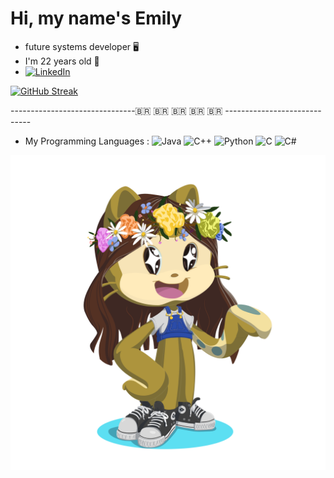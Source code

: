 
# Hi, my name's Emily 
- future systems developer 🖥️
- I'm 22 years old 🎂
- [![LinkedIn](https://img.shields.io/badge/LinkedIn-000?style=for-the-badge&logo=linkedin&logoColor=0E76A8)](https://www.linkedin.com/in/emily-gulhak-a79945180/)

[![GitHub Streak](https://streak-stats.demolab.com/?user=Emilygulhak&theme=bear&background=000&border=30A3DC&dates=FFF)](https://git.io/streak-stats)

-------------------------------🇧🇷 🇧🇷 🇧🇷 🇧🇷 🇧🇷 󠁢󠁲󠁳-----------------------------
- My Programming Languages :
![Java](https://img.shields.io/badge/Java-000?style=for-the-badge&logo=java)
![C++](https://img.shields.io/badge/C%2B%2B-000?style=for-the-badge&logo=c%2B%2B&logoColor=00599C)
![Python](https://img.shields.io/badge/Python-000?style=for-the-badge&logo=python)
![C](https://img.shields.io/badge/C-000?style=for-the-badge&logo=c)
![C#](https://img.shields.io/badge/C%23-000?style=for-the-badge&logo=c-sharp&logoColor=823085)

![](octocat-1693098744430.png)

